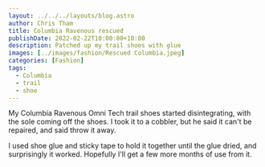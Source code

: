 ```yaml
---
layout: ../../../layouts/blog.astro
author: Chris Tham
title: Columbia Ravenous rescued
publishDate: 2022-02-22T10:00:00+10:00
description: Patched up my trail shoes with glue
images: [../images/fashion/Rescued Columbia.jpeg]
categories: [Fashion]
tags:
  - Columbia
  - trail
  - shoe
---
```


My Columbia Ravenous Omni Tech trail shoes started disintegrating, with the sole
coming off the shoes. I took it to a cobbler, but he said it can't be repaired,
and said throw it away.

I used shoe glue and sticky tape to hold it together until the glue dried, and
surprisingly it worked. Hopefully I'll get a few more months of use from it.
